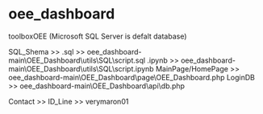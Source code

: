 # oee_dashboard
toolboxOEE (Microsoft SQL Server is defalt database)

SQL_Shema >> .sql >> oee_dashboard-main\OEE_Dashboard\utils\SQL\script.sql
             .ipynb >> oee_dashboard-main\OEE_Dashboard\utils\SQL\script.ipynb
MainPage/HomePage >> oee_dashboard-main\OEE_Dashboard\page\OEE_Dashboard.php
LoginDB >> oee_dashboard-main\OEE_Dashboard\api\db.php

Contact >> ID_Line >> verymaron01
